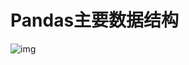 # Pandas主要数据结构

![img](https://adamyide-1256435674.cos.ap-shanghai.myqcloud.com/2020-11-22-024007.jpg)

